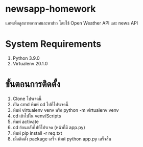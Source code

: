 # newsapp-homework
แอพเพื่อดูสภาพอากาศและหาข่าว โดยใช้ Open Weather API และ news API

# System Requirements
1. Python 3.9.0
2. Virtualenv 20.1.0

# ขั้นตอนการติดตั้ง
1. Clone โปรเจคนี้
2. เปิด cmd พิมพ์ cd ไปที่โปรเจคนี้
3. พิมพ์ virtualenv venv หรือ python -m virtualenv venv
4. cd เข้าไปใน venv/Scripts
5. พิมพ์ activate
6. cd ย้อนกลับไปที่โปรเจค (หน้าที่มี app.py)
7. พิมพ์ pip install -r req.txt
8. เมื่อติดตั้ง package เสร็จ พิมพ์ python app.py
เสร็จสิ้น
